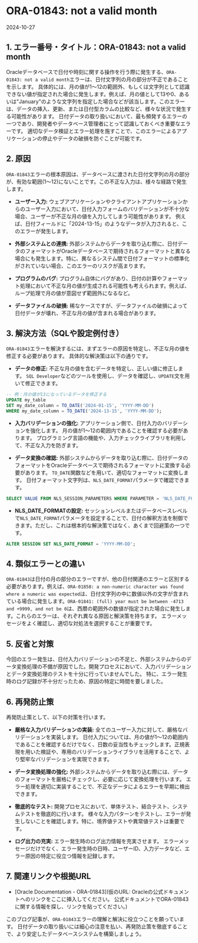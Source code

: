 # ORA-01843: not a valid month
2024-10-27

## 1. エラー番号・タイトル：ORA-01843: not a valid month

Oracleデータベースで日付や時刻に関する操作を行う際に発生する、`ORA-01843: not a valid month`エラーは、日付文字列の月の部分が不正であることを示します。  具体的には、月の値が1～12の範囲外、もしくは文字列として認識できない値が指定された場合に発生します。例えば、月の値として13や0、あるいは"January"のような文字列を指定した場合などが該当します。このエラーは、データの挿入、更新、または日付型カラムの比較など、様々な状況で発生する可能性があります。  日付データの取り扱いにおいて、最も頻発するエラーの一つであり、開発者やデータベース管理者にとって認識しておくべき重要なエラーです。  適切なデータ検証とエラー処理を施すことで、このエラーによるアプリケーションの停止やデータの破損を防ぐことが可能です。


## 2. 原因

`ORA-01843`エラーの根本原因は、データベースに渡された日付文字列の月の部分が、有効な範囲(1～12)にないことです。この不正な入力は、様々な経路で発生します。

* **ユーザー入力:**  ウェブアプリケーションやクライアントアプリケーションからのユーザー入力において、日付入力フォームのバリデーションが不十分な場合、ユーザーが不正な月の値を入力してしまう可能性があります。  例えば、日付フィールドに「2024-13-15」のようなデータが入力されると、このエラーが発生します。

* **外部システムとの連携:** 外部システムからデータを取り込む際に、日付データのフォーマットがOracleデータベースで期待されるフォーマットと異なる場合にも発生します。特に、異なるシステム間で日付フォーマットの標準化がされていない場合、このエラーのリスクが高まります。

* **プログラムのバグ:** プログラム自体にバグがあり、日付の計算やフォーマット処理において不正な月の値が生成される可能性も考えられます。例えば、ループ処理で月の値が意図せず範囲外になるなど。

* **データファイルの破損:** 稀なケースですが、データファイルの破損によって日付データが壊れ、不正な月の値が含まれる場合があります。


## 3. 解決方法（SQLや設定例付き）

`ORA-01843`エラーを解決するには、まずエラーの原因を特定し、不正な月の値を修正する必要があります。  具体的な解決策は以下の通りです。

* **データの修正:**  不正な月の値を含むデータを特定し、正しい値に修正します。  `SQL Developer`などのツールを使用し、データを確認し、`UPDATE`文を用いて修正できます。

```sql
-- 例：月の値が13になっているデータを修正する
UPDATE my_table
SET my_date_column = TO_DATE('2024-01-15', 'YYYY-MM-DD')
WHERE my_date_column = TO_DATE('2024-13-15', 'YYYY-MM-DD');
```

* **入力バリデーションの強化:** アプリケーション側で、日付入力のバリデーションを強化します。  月の値が1～12の範囲内であることを確認する必要があります。  プログラミング言語の機能や、入力チェックライブラリを利用して、不正な入力を防ぎます。

* **データ変換の確認:** 外部システムからデータを取り込む際に、日付データのフォーマットをOracleデータベースで期待されるフォーマットに変換する必要があります。  `TO_DATE`関数などを用いて、適切なフォーマットに変換します。  日付フォーマット文字列は、`NLS_DATE_FORMAT`パラメータで確認できます。

```sql
SELECT VALUE FROM NLS_SESSION_PARAMETERS WHERE PARAMETER = 'NLS_DATE_FORMAT';
```

* **NLS_DATE_FORMATの設定:** セッションレベルまたはデータベースレベルで`NLS_DATE_FORMAT`パラメータを設定することで、日付の解釈方法を制御できます。ただし、これは根本的な解決策ではなく、あくまで回避策の一つです。

```sql
ALTER SESSION SET NLS_DATE_FORMAT = 'YYYY-MM-DD';
```


## 4. 類似エラーとの違い

`ORA-01843`は日付の月の部分のエラーですが、他の日付関連のエラーと区別する必要があります。例えば、`ORA-01858: a non-numeric character was found where a numeric was expected`は、日付文字列の中に数値以外の文字が含まれている場合に発生します。`ORA-01841: (full) year must be between -4713 and +9999, and not be 0`は、西暦の範囲外の数値が指定された場合に発生します。これらのエラーは、それぞれ異なる原因と解決策を持ちます。  エラーメッセージをよく確認し、適切な対処法を選択することが重要です。


## 5. 反省と対策

今回のエラー発生は、日付入力バリデーションの不足と、外部システムからのデータ変換処理の不備が原因でした。開発プロセスにおいて、入力バリデーションとデータ変換処理のテストを十分に行っていませんでした。  特に、エラー発生時のログ記録が不十分だったため、原因の特定に時間を要しました。


## 6. 再発防止策

再発防止策として、以下の対策を行います。

* **厳格な入力バリデーションの実装:**  全てのユーザー入力に対して、厳格なバリデーションを実装します。  日付入力については、月の値が1～12の範囲内であることを確認するだけでなく、日数の妥当性もチェックします。正規表現を用いた検証や、専用のバリデーションライブラリを活用することで、より堅牢なバリデーションを実現できます。

* **データ変換処理の強化:** 外部システムからデータを取り込む際には、データのフォーマットを厳格にチェックし、必要に応じて変換処理を行います。  エラー処理を適切に実装することで、不正なデータによるエラーを早期に検出できます。

* **徹底的なテスト:**  開発プロセスにおいて、単体テスト、結合テスト、システムテストを徹底的に行います。  様々な入力パターンをテストし、エラーが発生しないことを確認します。特に、境界値テストや異常値テストは重要です。

* **ログ出力の充実:** エラー発生時のログ出力情報を充実させます。  エラーメッセージだけでなく、エラー発生時の日時、ユーザーID、入力データなど、エラー原因の特定に役立つ情報を記録します。


## 7. 関連リンクや根拠URL

* [Oracle Documentation - ORA-01843](仮のURL:  Oracleの公式ドキュメントへのリンクをここに挿入してください。  公式ドキュメントでORA-01843に関する情報を探し、リンクを貼ってください。)


このブログ記事が、`ORA-01843`エラーの理解と解決に役立つことを願っています。  日付データの取り扱いには細心の注意を払い、再発防止策を徹底することで、より安定したデータベースシステムを構築しましょう。
